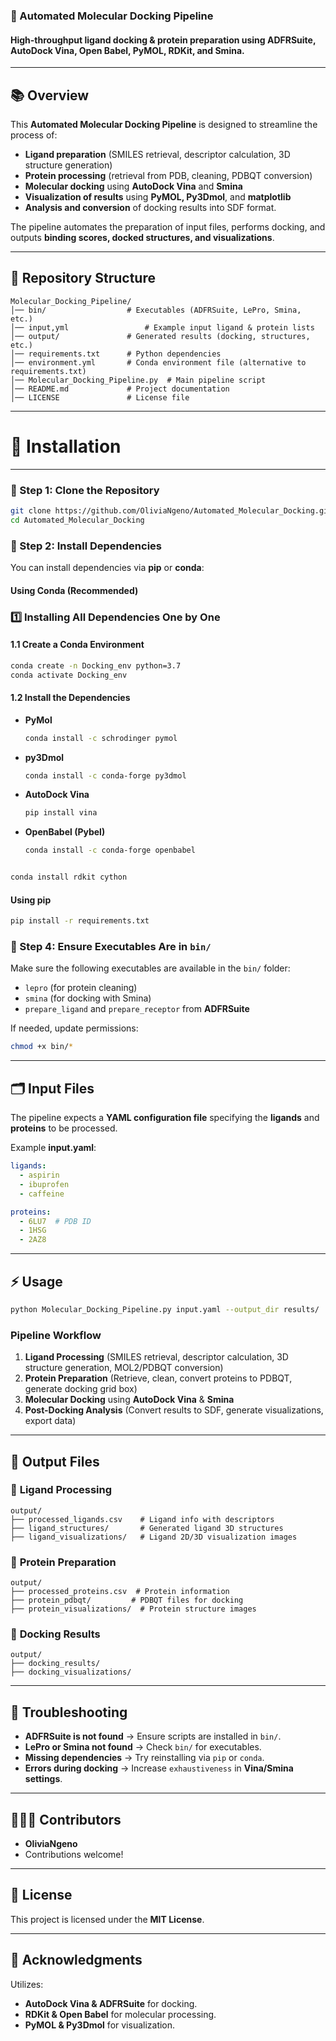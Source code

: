 ### **📌 Automated Molecular Docking Pipeline**
#### High-throughput ligand docking & protein preparation using ADFRSuite, AutoDock Vina, Open Babel, PyMOL, RDKit, and Smina.

---

## **📚 Overview**
This **Automated Molecular Docking Pipeline** is designed to streamline the process of:
- **Ligand preparation** (SMILES retrieval, descriptor calculation, 3D structure generation)
- **Protein processing** (retrieval from PDB, cleaning, PDBQT conversion)
- **Molecular docking** using **AutoDock Vina** and **Smina**
- **Visualization of results** using **PyMOL, Py3Dmol**, and **matplotlib**
- **Analysis and conversion** of docking results into SDF format.

The pipeline automates the preparation of input files, performs docking, and outputs **binding scores, docked structures, and visualizations**.

---

## **💂️ Repository Structure**
```
Molecular_Docking_Pipeline/
│── bin/                  # Executables (ADFRSuite, LePro, Smina, etc.)
│── input,yml                 # Example input ligand & protein lists
│── output/               # Generated results (docking, structures, etc.)
│── requirements.txt      # Python dependencies
│── environment.yml       # Conda environment file (alternative to requirements.txt)
│── Molecular_Docking_Pipeline.py  # Main pipeline script
│── README.md             # Project documentation
│── LICENSE               # License file
```

---

# **🚀 Installation**
---
### **🔹 Step 1: Clone the Repository**
```sh
git clone https://github.com/OliviaNgeno/Automated_Molecular_Docking.git
cd Automated_Molecular_Docking
```

### **🔹 Step 2: Install Dependencies**
You can install dependencies via **pip** or **conda**:

#### **Using Conda (Recommended)**
### **1️⃣ Installing All Dependencies One by One**
#### **1.1 Create a Conda Environment**
```sh
conda create -n Docking_env python=3.7
conda activate Docking_env
```

#### **1.2 Install the Dependencies**
- **PyMol**
  ```sh
  conda install -c schrodinger pymol
  ```
- **py3Dmol**
  ```sh
  conda install -c conda-forge py3dmol
  ```
- **AutoDock Vina**
  ```sh
  pip install vina
  ```
- **OpenBabel (Pybel)**
  ```sh
  conda install -c conda-forge openbabel
```
  ```
  ```sh
  conda install rdkit cython
  ```

#### **Using pip**
```sh
pip install -r requirements.txt
```

### **🔹 Step 4: Ensure Executables Are in `bin/`**
Make sure the following executables are available in the `bin/` folder:
- `lepro` (for protein cleaning)
- `smina` (for docking with Smina)
- `prepare_ligand` and `prepare_receptor` from **ADFRSuite**

If needed, update permissions:
```sh
chmod +x bin/*
```

---

## **🗂️ Input Files**
The pipeline expects a **YAML configuration file** specifying the **ligands** and **proteins** to be processed.

Example **input.yaml**:
```yaml
ligands:
  - aspirin
  - ibuprofen
  - caffeine

proteins:
  - 6LU7  # PDB ID
  - 1HSG
  - 2AZ8
```

---

## **⚡ Usage**
```sh
python Molecular_Docking_Pipeline.py input.yaml --output_dir results/
```

### **Pipeline Workflow**
1. **Ligand Processing** (SMILES retrieval, descriptor calculation, 3D structure generation, MOL2/PDBQT conversion)
2. **Protein Preparation** (Retrieve, clean, convert proteins to PDBQT, generate docking grid box)
3. **Molecular Docking** using **AutoDock Vina** & **Smina**
4. **Post-Docking Analysis** (Convert results to SDF, generate visualizations, export data)

---

## **📁 Output Files**

### 🔹 **Ligand Processing**
```
output/
├── processed_ligands.csv    # Ligand info with descriptors
├── ligand_structures/       # Generated ligand 3D structures
├── ligand_visualizations/   # Ligand 2D/3D visualization images
```

### 🔹 **Protein Preparation**
```
output/
├── processed_proteins.csv  # Protein information
├── protein_pdbqt/         # PDBQT files for docking
├── protein_visualizations/  # Protein structure images
```

### 🔹 **Docking Results**
```
output/
├── docking_results/
├── docking_visualizations/
```

---

## **🔧 Troubleshooting**
- **ADFRSuite is not found** → Ensure scripts are installed in `bin/`.
- **LePro or Smina not found** → Check `bin/` for executables.
- **Missing dependencies** → Try reinstalling via `pip` or `conda`.
- **Errors during docking** → Increase `exhaustiveness` in **Vina/Smina settings**.

---

## **👨‍👩‍👦 Contributors**
- **OliviaNgeno** 
- Contributions welcome! 

---

## **📝 License**
This project is licensed under the **MIT License**.

---

## **🌟 Acknowledgments**
Utilizes:
- **AutoDock Vina & ADFRSuite** for docking.
- **RDKit & Open Babel** for molecular processing.
- **PyMOL & Py3Dmol** for visualization.

